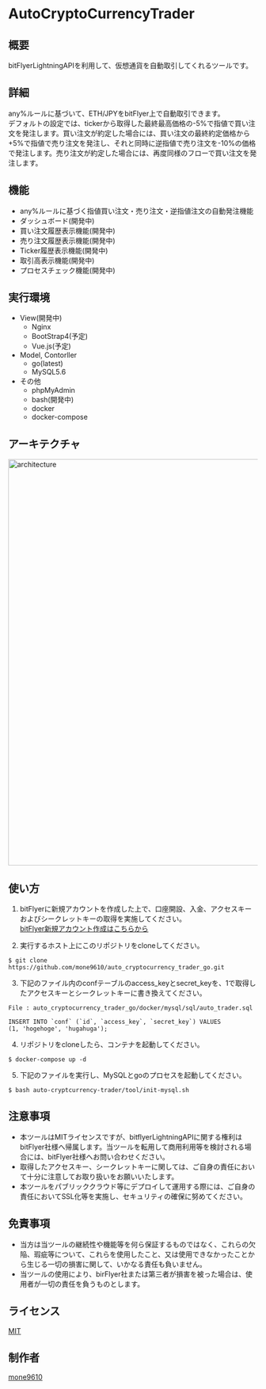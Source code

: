 AutoCryptoCurrencyTrader
====

## 概要  
bitFlyerLightningAPIを利用して、仮想通貨を自動取引してくれるツールです。  

## 詳細  
any%ルールに基づいて、ETH/JPYをbitFlyer上で自動取引できます。  
デフォルトの設定では、tickerから取得した最終最高価格の-5%で指値で買い注文を発注します。買い注文が約定した場合には、買い注文の最終約定価格から+5%で指値で売り注文を発注し、それと同時に逆指値で売り注文を-10%の価格で発注します。売り注文が約定した場合には、再度同様のフローで買い注文を発注します。

## 機能  
* any%ルールに基づく指値買い注文・売り注文・逆指値注文の自動発注機能
* ダッシュボード(開発中)
* 買い注文履歴表示機能(開発中)
* 売り注文履歴表示機能(開発中)
* Ticker履歴表示機能(開発中)
* 取引高表示機能(開発中)
* プロセスチェック機能(開発中)

## 実行環境
* View(開発中)
  * Nginx
  * BootStrap4(予定)
  * Vue.js(予定)
* Model, Contorller
  * go(latest)
  * MySQL5.6
* その他
  * phpMyAdmin
  * bash(開発中)
  * docker
  * docker-compose 

## アーキテクチャ
<img width="821" alt="architecture" src="https://user-images.githubusercontent.com/64692797/103452489-84a42780-4d13-11eb-9767-572636d8c528.png">


## 使い方
1. bitFlyerに新規アカウントを作成した上で、口座開設、入金、アクセスキーおよびシークレットキーの取得を実施してください。  
[bitFlyer新規アカウント作成はこちらから](https://bitflyer.com/ja-jp/account-create)  

2. 実行するホスト上にこのリポジトリをcloneしてください。
```
$ git clone https://github.com/mone9610/auto_cryptocurrency_trader_go.git
```
3. 下記のファイル内のconfテーブルのaccess_keyとsecret_keyを、1で取得したアクセスキーとシークレットキーに書き換えてください。

``` 
File : auto_cryptocurrency_trader_go/docker/mysql/sql/auto_trader.sql  

INSERT INTO `conf` (`id`, `access_key`, `secret_key`) VALUES
(1, 'hogehoge', 'hugahuga');
```

4. リポジトリをcloneしたら、コンテナを起動してください。
```
$ docker-compose up -d
```
5. 下記のファイルを実行し、MySQLとgoのプロセスを起動してください。
```
$ bash auto-cryptcurrency-trader/tool/init-mysql.sh
```

## 注意事項
* 本ツールはMITライセンスですが、bitflyerLightningAPIに関する権利はbitFlyer社様へ帰属します。当ツールを転用して商用利用等を検討される場合には、bitFlyer社様へお問い合わせください。
* 取得したアクセスキー、シークレットキーに関しては、ご自身の責任において十分に注意してお取り扱いをお願いいたします。
* 本ツールをパブリッククラウド等にデプロイして運用する際には、ご自身の責任においてSSL化等を実施し、セキュリティの確保に努めてください。

## 免責事項
* 当方は当ツールの継続性や機能等を何ら保証するものではなく、これらの欠陥、瑕疵等について、これらを使用したこと、又は使用できなかったことから生じる一切の損害に関して、いかなる責任も負いません。
* 当ツールの使用により、birFlyer社または第三者が損害を被った場合は、使用者が一切の責任を負うものとします。

## ライセンス
[MIT](https://github.com/mone9610/auto_cryptocurrency_trader_go/blob/main/LICENSE)

## 制作者
[mone9610](https://github.com/mone9610)
